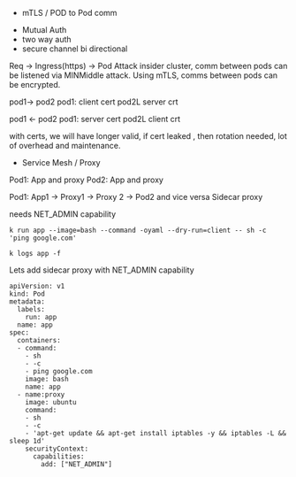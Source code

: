 * mTLS / POD to Pod comm
- Mutual Auth
- two way auth
- secure channel bi directional

Req -> Ingress(https) -> Pod
Attack insider cluster, comm between pods can be listened via MINMiddle attack. 
Using mTLS, comms between pods can be encrypted. 

pod1->  pod2
pod1: client cert
pod2L server crt

pod1 <- pod2
pod1: server cert
pod2L client crt

with certs, we will have longer valid, if cert leaked , then rotation needed, lot of overhead and maintenance. 



* Service Mesh / Proxy

Pod1: App and proxy 
Pod2: App and proxy

Pod1: App1 -> Proxy1 -> Proxy 2 -> Pod2 and vice versa
Sidecar proxy 

needs NET_ADMIN capability 

```
k run app --image=bash --command -oyaml --dry-run=client -- sh -c 'ping google.com'

k logs app -f

```

Lets add sidecar proxy with NET_ADMIN capability

```
apiVersion: v1
kind: Pod
metadata:
  labels:
    run: app
  name: app
spec:
  containers:
  - command:
    - sh
    - -c
    - ping google.com
    image: bash
    name: app
  - name:proxy
    image: ubuntu
    command: 
    - sh
    - -c
    - 'apt-get update && apt-get install iptables -y && iptables -L && sleep 1d'
    securityContext:
      capabilities:
        add: ["NET_ADMIN"]
```


